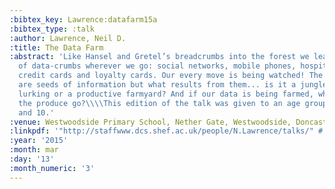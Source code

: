 ```yaml
---
:bibtex_key: Lawrence:datafarm15a
:bibtex_type: :talk
:author: Lawrence, Neil D.
:title: The Data Farm
:abstract: 'Like Hansel and Gretel’s breadcrumbs into the forest we leave a data trail
  of data-crumbs wherever we go: social networks, mobile phones, hospital visits,
  credit cards and loyalty cards. Our every move is being watched! The data-crumbs
  are seeds of information but what results from them... is it a jungle with dangers
  lurking or a productive farmyard? And if our data is being farmed, where does all
  the produce go?\\\\This edition of the talk was given to an age group between 8
  and 10.'
:venue: Westwoodside Primary School, Nether Gate, Westwoodside, Doncaster
:linkpdf: '"http://staffwww.dcs.shef.ac.uk/people/N.Lawrence/talks/" # "datafarm_schools15.pdf"'
:year: '2015'
:month: mar
:day: '13'
:month_numeric: '3'
---
```

